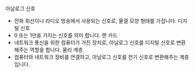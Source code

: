 아날로그 신호
- 전화 회선이나 라디오 방송에서 사용되는 신호로, 물결 모양 형태를 가집니다.
디지털 신호
- 0 또는 1만을 가지는 신호를 의미 합니다.
랜 카드
- 네트워크 통신을 위한 컴퓨터가 가진 장치로, 아날로그 신호를 디지털 신호로 변환해주는 역할을 합니다. 
물리 계층
- 컴퓨터와 네트워크 장비를 연결하고, 아날로그 신호를 전기 신호로 변환해주는 계층 입니다.